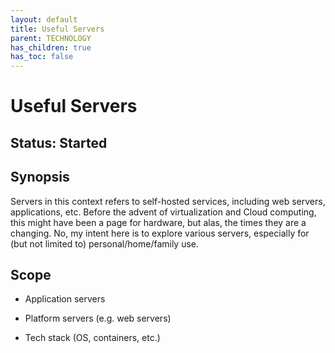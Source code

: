 ```yaml
---
layout: default
title: Useful Servers
parent: TECHNOLOGY
has_children: true
has_toc: false
---
```


# Useful Servers

## Status: Started

## Synopsis

Servers in this context refers to self-hosted services, including web servers, applications, etc. Before the advent of virtualization and Cloud computing, this might have been a page for hardware, but alas, the times they are a changing. No, my intent here is to explore various servers, especially for (but not limited to) personal/home/family use.

## Scope

- Application servers

- Platform servers (e.g. web servers)

- Tech stack (OS, containers, etc.)